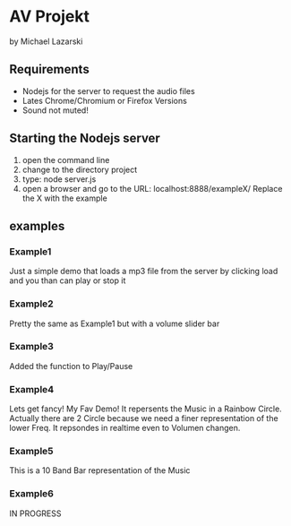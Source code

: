 # AV Projekt
by Michael Lazarski
## Requirements 

- Nodejs for the server to request the audio files
- Lates Chrome/Chromium or Firefox Versions
- Sound not muted!


## Starting the Nodejs server

1. open the command line
2. change to the directory project
3. type: node server.js
4. open a browser and go to the URL: localhost:8888/exampleX/ Replace the X with the example

## examples

### Example1
Just a simple demo that loads a mp3 file from the server by clicking load and you than can play or stop it

### Example2
Pretty the same as Example1 but with a volume slider bar

### Example3
Added the function to Play/Pause

### Example4
Lets get fancy! My Fav Demo! It repersents the Music in a Rainbow Circle. 
Actually there are 2 Circle because we need a finer representation of the lower Freq.
It repsondes in realtime even to Volumen changen.

### Example5
This is a 10 Band Bar representation of the Music

### Example6 
IN PROGRESS